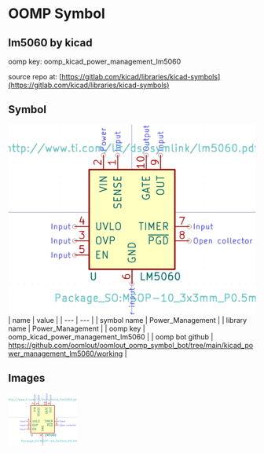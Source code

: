 # OOMP Symbol  
## lm5060  by kicad  
  
oomp key: oomp_kicad_power_management_lm5060  
  
source repo at: [https://gitlab.com/kicad/libraries/kicad-symbols](https://gitlab.com/kicad/libraries/kicad-symbols)  
## Symbol  
  
[![working.png](working_600.png)](working.png)  
| name | value | 
| --- | --- | 
| symbol name | Power_Management | 
| library name | Power_Management | 
| oomp key | oomp_kicad_power_management_lm5060 | 
| oomp bot github | https://github.com/oomlout/oomlout_oomp_symbol_bot/tree/main/kicad_power_management_lm5060/working | 
## Images  
  
[![working.png](working_140.png)](working.png)  
